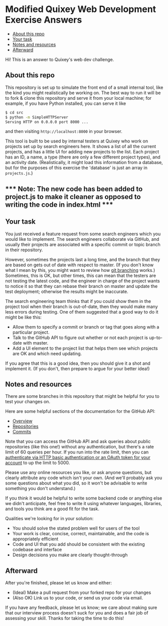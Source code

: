 Modified Quixey Web Development Exercise Answers
================================================

* [About this repo](#about-this-repo)
* [Your task](#your-task)
* [Notes and resources](#notes-and-resources)
* [Afterward](#afterward)

Hi! This is an answer to Quixey's web dev challenge. 

About this repo
---------------

This repository is set up to simulate the front end of a small internal tool, like the kind you might realistically be working on. The best way to run it will be to fork & clone this repository and serve it from your local machine; for example, if you have Python installed, you can serve it like

```sh
$ cd src
$ python -m SimpleHTTPServer
Serving HTTP on 0.0.0.0 port 8000 ...
```

and then visiting `http://localhost:8000` in your browser.

This tool is built to be used by internal testers at Quixey who work on projects set up by search engineers here. It shows a list of all the current projects, and has a little UI for adding new projects to the list. Each project has an ID, a name, a type (there are only a few different project types), and an activity date. (Realistically, it might load this information from a database, but for the purposes of this exercise the 'database' is just an array in `projects.js`.)

*** Note: The new code has been added to project.js to make it cleaner as opposed to writing the code in index.html ***
------------------------------------------------------------------------------------------------------------------------

Your task
---------

You just received a feature request from some search engineers which you would like to implement. The search engineers collaborate via GitHub, and usually their projects are associated with a specific commit or topic branch in their repository.

However, sometimes the projects last a long time, and the branch that they are based on gets out of date with respect to master. (If you don't know what I mean by this, you might want to review how [git branching](http://rypress.com/tutorials/git/branches-2.html) works.) Sometimes, this is OK, but other times, this can mean that the testers are not testing the latest code, and the engineer in charge of the project wants to notice it so that they can rebase their branch on master and update the test deployment; otherwise the results might be inaccurate.

The search engineering team thinks that if you could show them in the project tool when their branch is out-of-date, then they would make many less errors during testing. One of them suggested that a good way to do it might be like this:

- Allow them to specify a commit or branch or tag that goes along with a particular project.
- Talk to the GitHub API to figure out whether or not each project is up-to-date with master.
- Add a UI element to the project list that helps them see which projects are OK and which need updating.

If you agree that this is a good idea, then you should give it a shot and implement it. (If you don't, then prepare to argue for your better idea!)

Notes and resources
-------------------

There are some branches in this repository that might be helpful for you to test your changes on.

Here are some helpful sections of the documentation for the GitHub API:

- [Overview](https://developer.github.com/v3/)
- [Repositories](https://developer.github.com/v3/repos/)
- [Commits](https://developer.github.com/v3/repos/commits/)

Note that you can access the GitHub API and ask queries about public repositories (like this one!) without any authentication, but there's a rate limit of 60 queries per hour. If you run into the rate limit, then you can [authenticate via HTTP basic authentication or an OAuth token for your account](https://developer.github.com/v3/#authentication) to up the limit to 5000.

Please use any online resources you like, or ask anyone questions, but clearly attribute any code which isn't your own. (And we'll probably ask you some questions about what you did, so it won't be advisable to write something you don't understand.)

If you think it would be helpful to write some backend code or anything else we didn't anticipate, feel free to write it using whatever languages, libraries, and tools you think are a good fit for the task.

Qualities we're looking for in your solution:

- You should solve the stated problem well for users of the tool
- Your work is clear, concise, correct, maintainable, and the code is appropriately efficient
- Code and UI that you add should be consistent with the existing codebase and interface
- Design decisions you make are clearly thought-through

Afterward
---------

After you're finished, please let us know and either:

- (Ideal) Make a pull request from your forked repo for your changes
- (Also OK) Link us to your code, or send us your code via email.

If you have any feedback, please let us know; we care about making sure that our interview process doesn't suck for you and does a fair job of assessing your skill. Thanks for taking the time to do this!
